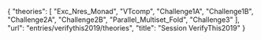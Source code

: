 {
    "theories": [
        "Exc_Nres_Monad",
        "VTcomp",
        "Challenge1A",
        "Challenge1B",
        "Challenge2A",
        "Challenge2B",
        "Parallel_Multiset_Fold",
        "Challenge3"
    ],
    "url": "entries/verifythis2019/theories",
    "title": "Session VerifyThis2019"
}